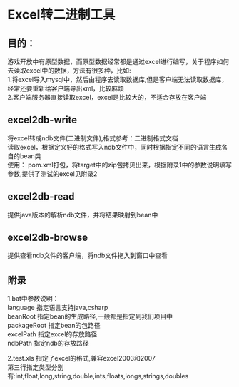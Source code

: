 Excel转二进制工具
===

目的：
---
游戏开放中有原型数据，而原型数据经常都是通过excel进行编写，关于程序如何去读取excel中的数据，方法有很多种，比如:<br>
1.将excel导入mysql中，然后由程序去读取数据库,但是客户端无法读取数据库，经常还要重新给客户端导出xml，比较麻烦<br>
2.客户端服务器直接读取excel，excel是比较大的，不适合存放在客户端<br>

excel2db-write
---
将excel转成ndb文件(二进制文件),格式参考：二进制格式文档<br>
读取excel，根据定义好的格式写入ndb文件中，同时根据指定不同的语言生成各自的bean类<br>
使用：
pom.xml打包，将target中的zip包拷贝出来，根据附录1中的参数说明填写参数,提供了测试的excel见附录2

excel2db-read
---
提供java版本的解析ndb文件，并将结果映射到bean中

excel2db-browse
---
提供查看ndb文件的客户端，将ndb文件拖入到窗口中查看

附录
---
1.bat中参数说明：<br>
language     指定语言支持java,csharp<br>
beanRoot     指定bean的生成路径,一般都是指定到我们项目中<br>
packageRoot  指定bean的包路径<br>
excelPath    指定excel的存放路径<br>
ndbPath      指定ndb的存放路径<br>

2.test.xls  指定了excel的格式,兼容excel2003和2007<br>
第三行指定类型分别有:int,float,long,string,double,ints,floats,longs,strings,doubles<br>
